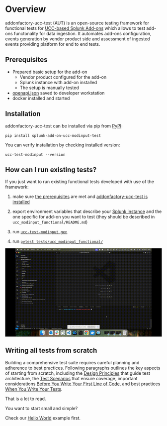 # Overview

addonfactory-ucc-test (AUT) is an open-source testing framework for functional tests for [UCC-based Splunk Add-ons](https://splunk.github.io/addonfactory-ucc-generator/) which allows to test add-ons functonality for data ingestion. It automates add-ons configuration, events generation by vendor product side and assessment of ingested events providing platform for end to end tests.


## Prerequisites

- Prepared basic setup for the add-on
    - Vendor product configured for the add-on
    - Splunk instance with add-on installed
    - The setup is manually tested
- [openapi.json](https://splunk.github.io/addonfactory-ucc-generator/openapi/#how-to-find-the-document) saved to developer workstation
- docker installed and started

## Installation

addonfactory-ucc-test can be installed via pip from [PyPI](https://pypi.org/project/splunk-add-on-ucc-modinput-test/):
```console
pip install splunk-add-on-ucc-modinput-test
```
You can verify installation by checking installed version:
```console
ucc-test-modinput --version
```

## How can I run existing tests?

If you just want to run existing functional tests developed with use of the framework:

1. make sure [the prerequisites](#prerequisites) are met and [addonfactory-ucc-test is installed](#installation)

2. export environment variables that describe your [Splunk instance](./addonfactory-ucc-test_pytest_plugin.md#expected-environment-variables) and the one specific for add-on you want to test (they should be described in `ucc_modinput_functional/README.md`)

3. run [`ucc-test-modinput gen`](./ucc-test-modinput_cli_tool.md)

4. run [`pytest tests/ucc_modinput_functional/`](./addonfactory-ucc-test_pytest_plugin.md#plugin-arguments)

![Run existing tests](./images/ucc-test-modinput_gen.gif)

## Writing all tests from scratch

Building a comprehensive test suite requires careful planning and adherence to best practices. Following paragraphs outlines the key aspects of starting from scratch, including the [Design Principles](./design_principles.md) that guide test architecture, the [Test Scenarios](./test_scenarios.md) that ensure coverage, important considerations [Before You Write Your First Line of Code](./before_you_write_your_first_line_of_code.md), and best practices [When You Write Your Tests](./when_you_write_your_tests.md).

That is a lot to read.

You want to start small and simple?

Check our [Hello World](./hello_world.md) example first.

